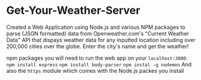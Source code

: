 # Get-Your-Weather-Server
Created a Web Application using Node.js and various NPM packages to parse (JSON formatted) data from Openweather.com's "Current Weather Data" API that dispays weather data for any inputted location including over 200,000 cities over the globe. Enter the city's name and get the weather!

npm packages you will need to run the web app on your ```localhost:3000```:
``` npm install express```
```npm install body-parser```
``` npm instal -g nodemon ```
And also the ```https``` module which comes with the Node.js packes you install
